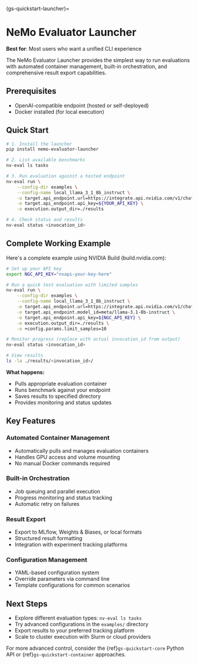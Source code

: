 (gs-quickstart-launcher)=
# NeMo Evaluator Launcher

**Best for**: Most users who want a unified CLI experience

The NeMo Evaluator Launcher provides the simplest way to run evaluations with automated container management, built-in orchestration, and comprehensive result export capabilities.

## Prerequisites

- OpenAI-compatible endpoint (hosted or self-deployed)
- Docker installed (for local execution)

## Quick Start

```bash
# 1. Install the launcher
pip install nemo-evaluator-launcher

# 2. List available benchmarks
nv-eval ls tasks

# 3. Run evaluation against a hosted endpoint
nv-eval run \
    --config-dir examples \
    --config-name local_llama_3_1_8b_instruct \
    -o target.api_endpoint.url=https://integrate.api.nvidia.com/v1/chat/completions \
    -o target.api_endpoint.api_key=${YOUR_API_KEY} \
    -o execution.output_dir=./results

# 4. Check status and results
nv-eval status <invocation_id>
```

## Complete Working Example

Here's a complete example using NVIDIA Build (build.nvidia.com):

```bash
# Set up your API key
export NGC_API_KEY="nvapi-your-key-here"

# Run a quick test evaluation with limited samples
nv-eval run \
    --config-dir examples \
    --config-name local_llama_3_1_8b_instruct \
    -o target.api_endpoint.url=https://integrate.api.nvidia.com/v1/chat/completions \
    -o target.api_endpoint.model_id=meta/llama-3.1-8b-instruct \
    -o target.api_endpoint.api_key=${NGC_API_KEY} \
    -o execution.output_dir=./results \
    -o +config.params.limit_samples=10

# Monitor progress (replace with actual invocation_id from output)
nv-eval status <invocation_id>

# View results
ls -la ./results/<invocation_id>/
```

**What happens:**

- Pulls appropriate evaluation container
- Runs benchmark against your endpoint
- Saves results to specified directory
- Provides monitoring and status updates

## Key Features

### Automated Container Management

- Automatically pulls and manages evaluation containers
- Handles GPU access and volume mounting
- No manual Docker commands required

### Built-in Orchestration

- Job queuing and parallel execution
- Progress monitoring and status tracking
- Automatic retry on failures

### Result Export

- Export to MLflow, Weights & Biases, or local formats
- Structured result formatting
- Integration with experiment tracking platforms

### Configuration Management

- YAML-based configuration system
- Override parameters via command line
- Template configurations for common scenarios

## Next Steps

- Explore different evaluation types: `nv-eval ls tasks`
- Try advanced configurations in the `examples/` directory
- Export results to your preferred tracking platform
- Scale to cluster execution with Slurm or cloud providers

For more advanced control, consider the {ref}`gs-quickstart-core` Python API or {ref}`gs-quickstart-container` approaches.
